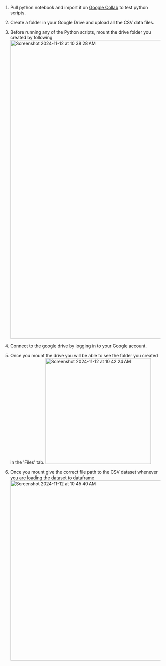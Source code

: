 1. Pull python notebook and import it on [Google Collab](https://colab.research.google.com/) to test python scripts.
2. Create a folder in your Google Drive and upload all the CSV data files.
3. Before running any of the Python scripts, mount the drive folder you created by following
   <img width="951" alt="Screenshot 2024-11-12 at 10 38 28 AM" src="https://github.com/user-attachments/assets/7fe1fab6-31ae-414b-b133-3c47b2d42bae">
   
4. Connect to the google drive by logging in to your Google account.
5. Once you mount the drive you will be able to see the folder you created in the 'Files' tab.
   <img width="337" alt="Screenshot 2024-11-12 at 10 42 24 AM" src="https://github.com/user-attachments/assets/b9a7dd54-828b-4d8a-8f15-84884b053507">

6. Once you mount give the correct file path to the CSV dataset whenever you are loading the dataset to dataframe
   <img width="575" alt="Screenshot 2024-11-12 at 10 45 40 AM" src="https://github.com/user-attachments/assets/b6f3697c-701e-4b78-a840-631f1b8ccbed">
